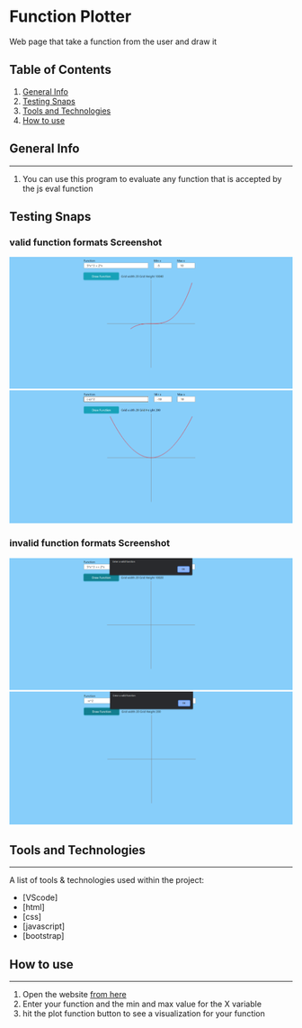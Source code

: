 # Function Plotter
 Web page that take a function from the user and draw it

## Table of Contents
<a name="general-info"></a>
1. [General Info](#general-info)
<a name="testing-snaps"></a>
2. [Testing Snaps](#testing-snaps)
<a name="Tools-and-Technologies"></a>
3. [Tools and Technologies](#Tools-and-Technologies)
<a name="How-to-use"></a>
4. [How to use](#How-to-use)

## General Info
***
1. You can use this program to evaluate any function that is accepted by the js eval function

## Testing Snaps

### valid function formats Screenshot
![Testing Image](testing-snaps/Test%231.png)
![Image text](testing-snaps/Test%233.png)
### invalid function formats Screenshot
![Image text](testing-snaps/Test%232.png)
![Image text](testing-snaps/Test%234.png)


## Tools and Technologies
***
A list of tools & technologies used within the project:
* [VScode]
* [html]
* [css]
* [javascript]
* [bootstrap]


## How to use
***
1. Open the website <a href='https://hossamthapit.github.io/Function-Plotter'>from here</a>
2. Enter your function and the min and max value for the X variable
3. hit the plot function button to see a visualization for your function



